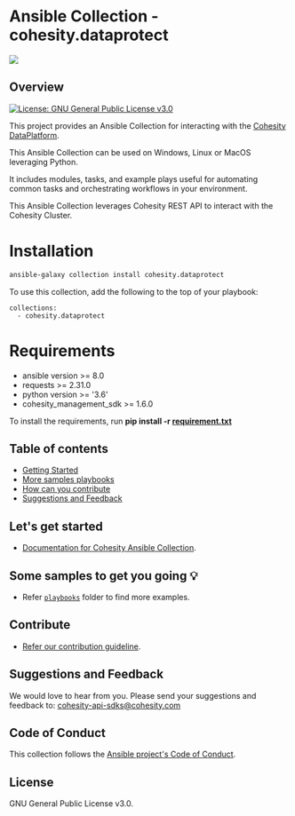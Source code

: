 <!--
  Title: Cohesity Ansible Collection
  Description: This project provides a Ansible Collection for interacting with the Cohesity DataPlatform
  Author: Cohesity Inc
  -->
# Ansible Collection - cohesity.dataprotect

![](https://github.com/cohesity/ansible-collection/blob/main/docs/assets/images/cohesity_ansible.png)

## Overview
[![License: GNU General Public License v3.0](https://img.shields.io/badge/LICENSE-GPL--v3.0-blue)](https://github.com/cohesity/ansible-collection/blob/main/LICENSE)

This project provides an Ansible Collection for interacting with the [Cohesity DataPlatform](https://www.cohesity.com/products/data-platform).

This Ansible Collection can be used on Windows, Linux or MacOS leveraging Python.

It includes modules, tasks, and example plays useful for automating common tasks and orchestrating workflows in your environment.

This Ansible Collection leverages Cohesity REST API to interact with the Cohesity Cluster.

# Installation
```bash
ansible-galaxy collection install cohesity.dataprotect
```
To use this collection, add the following to the top of your playbook:
```
collections:
  - cohesity.dataprotect
```
# Requirements
- ansible version >= 8.0
- requests >= 2.31.0
- python version >= '3.6'
- cohesity_management_sdk >= 1.6.0

To install the requirements, run **pip install -r [requirement.txt](https://github.com/cohesity/ansible-collection/blob/main/requirements.txt)**

## Table of contents

 - [Getting Started](https://github.com/cohesity/ansible-collection/blob/main/README.md#get-started)
 - [More samples playbooks](https://github.com/cohesity/ansible-collection/blob/main/README.md#examples)
 - [How can you contribute](https://github.com/cohesity/ansible-collection/blob/main/README.md#contribute)
 - [Suggestions and Feedback](https://github.com/cohesity/ansible-collection/blob/main/README.md#suggest)


## <a name="get-started"></a> Let's get started

* [Documentation for Cohesity Ansible Collection](https://github.com/cohesity/ansible-collection/tree/main/docs).

## <a name="examples"></a> Some samples to get you going :bulb:

* Refer [`playbooks`](https://github.com/cohesity/ansible-collection/tree/main/playbooks) folder to find more examples.

## <a name="contribute"></a> Contribute

* [Refer our contribution guideline](https://github.com/cohesity/ansible-collection/tree/main/CONTRIBUTING.md).

## <a name="suggest"></a> Suggestions and Feedback

We would love to hear from you. Please send your suggestions and feedback to: [cohesity-api-sdks@cohesity.com](mailto:cohesity-api-sdks@cohesity.com)

## Code of Conduct
This collection follows the [Ansible project's Code of Conduct](https://docs.ansible.com/ansible/devel/community/code_of_conduct.html).

## License

GNU General Public License v3.0.
